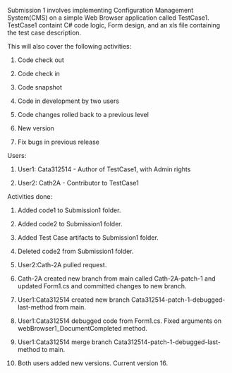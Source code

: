 Submission 1 involves implementing Configuration Management System(CMS) on a simple Web Browser application called TestCase1. TestCase1 containt C# code logic, Form design, and an xls file containing the test case description.

This will also cover the following activities:

1. Code check out

2. Code check in

3. Code snapshot

4. Code in development by two users

5. Code changes rolled back to a previous level

6. New version

7. Fix bugs in previous release

Users:

1. User1: Cata312514 - Author of TestCase1, with Admin rights 

2. User2: Cath2A - Contributor to TestCase1

Activities done:

1. Added code1 to Submission1 folder.

2. Added code2 to Submission1 folder.

3. Added Test Case artifacts to Submission1 folder.

4. Deleted code2 from Submission1 folder.

5. User2:Cath-2A pulled request.

6. Cath-2A created new branch from main called Cath-2A-patch-1 and updated Form1.cs and committed changes to new branch. 

7. User1:Cata312514 created new branch Cata312514-patch-1-debugged-last-method from main.

8. User1:Cata312514 debugged code from Form1.cs. Fixed arguments on webBrowser1_DocumentCompleted method.

9. User1:Cata312514 merge branch Cata312514-patch-1-debugged-last-method to main.

10. Both users added new versions. Current version 16.

